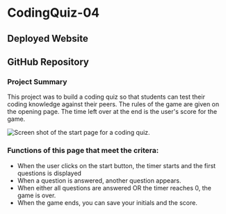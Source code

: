 # CodingQuiz-04
## Deployed Website

## GitHub Repository


### Project Summary
This project was to build a coding quiz so that students can test their coding knowledge against their peers. The rules of the game are given on the opening page. The time left over at the end is the user's score for the game.

![Screen shot of the start page for a coding quiz.]()

### Functions of this page that meet the critera:
* When the user clicks on the start button, the timer starts and the first questions is displayed
* When a question is answered, another question appears.
* When either all questions are answered OR the timer reaches 0, the game is over.
* When the game ends, you can save your initials and the score.